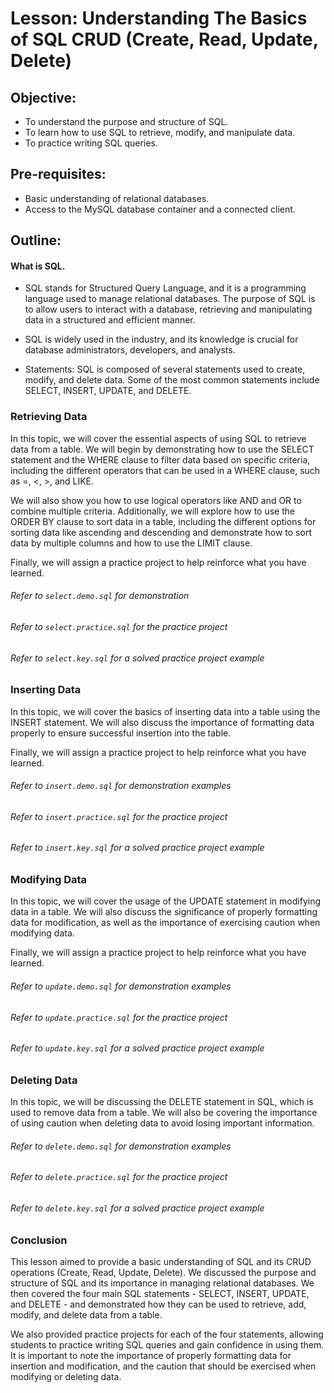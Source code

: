 # Lesson: Understanding The Basics of SQL CRUD (Create, Read, Update, Delete)

## Objective:

- To understand the purpose and structure of SQL.
- To learn how to use SQL to retrieve, modify, and manipulate data.
- To practice writing SQL queries.

## Pre-requisites:

- Basic understanding of relational databases.
- Access to the MySQL database container and a connected client.

## Outline:

#### What is SQL.

- SQL stands for Structured Query Language, and it is a programming language used to manage relational databases.
  The purpose of SQL is to allow users to interact with a database, retrieving and manipulating data in a structured
  and efficient manner.

- SQL is widely used in the industry, and its knowledge is crucial for database administrators,
  developers, and analysts.

- Statements: SQL is composed of several statements used to create, modify, and delete data. Some of the most common
  statements include SELECT, INSERT, UPDATE, and DELETE.

### Retrieving Data

In this topic, we will cover the essential aspects of using SQL to retrieve data from a table. We will begin by
demonstrating how to use the SELECT statement and the WHERE clause to filter data based on specific criteria, including
the different operators that can be used in a WHERE clause, such as =, <, >, and LIKE.

We will also show you how to use logical operators like AND and OR to combine multiple criteria. Additionally, we will
explore how to use the ORDER BY clause to sort data in a table, including the different options for sorting data like
ascending and descending and demonstrate how to sort data by multiple columns and how to use the LIMIT clause.

Finally, we will assign a practice project to help reinforce what you have learned.

###### Refer to ```select.demo.sql``` for demonstration

###### Refer to ```select.practice.sql``` for the practice project

###### Refer to ```select.key.sql``` for a solved practice project example

### Inserting Data

In this topic, we will cover the basics of inserting data into a table using the INSERT statement. We will also discuss
the
importance of formatting data properly to ensure successful insertion into the table.

Finally, we will assign a practice project to help reinforce what you have learned.

###### Refer to ```insert.demo.sql``` for demonstration examples

###### Refer to ```insert.practice.sql``` for the practice project

###### Refer to ```insert.key.sql``` for a solved practice project example

### Modifying Data

In this topic, we will cover the usage of the UPDATE statement in modifying data in a table. We will also discuss the
significance of properly formatting data for modification, as well as the importance of exercising caution when
modifying data.

Finally, we will assign a practice project to help reinforce what you have learned.

###### Refer to ```update.demo.sql``` for demonstration examples

###### Refer to ```update.practice.sql``` for the practice project

###### Refer to ```update.key.sql``` for a solved practice project example

### Deleting Data

In this topic, we will be discussing the DELETE statement in SQL, which is used to remove data from a table. We will
also be covering the importance of using caution when deleting data to avoid losing important information.

###### Refer to ```delete.demo.sql``` for demonstration examples

###### Refer to ```delete.practice.sql``` for the practice project

###### Refer to ```delete.key.sql``` for a solved practice project example

### Conclusion

This lesson aimed to provide a basic understanding of SQL and its CRUD operations (Create, Read, Update, Delete).
We discussed the purpose and structure of SQL and its importance in managing relational databases.
We then covered the four main SQL statements - SELECT, INSERT, UPDATE, and DELETE - and demonstrated how they can be
used to retrieve, add, modify, and delete data from a table.

We also provided practice projects for each of the four statements, allowing students to practice writing SQL queries
and gain confidence in using them. It is important to note the importance of properly formatting data for insertion
and modification, and the caution that should be exercised when modifying or deleting data.